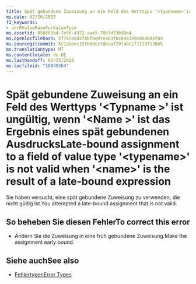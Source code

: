 ```yaml
---
title: Spät gebundene Zuweisung an ein Feld des Werttyps '<typename>'ist ungültig, wenn'<name>"ist das Ergebnis eines spät gebundenen Ausdrucks
ms.date: 07/20/2015
f1_keywords:
- vbrRValueBaseForValueType
ms.assetid: 050f05b4-7e56-4372-aae5-70b7d73b99e4
ms.openlocfilehash: 5f767b6d3f0bf8e97ea63f6c6953e9cded8d4f89
ms.sourcegitcommit: 5c1abeec15fbddcc7dbaa729fabc1f1f29f12045
ms.translationtype: MT
ms.contentlocale: de-DE
ms.lasthandoff: 03/15/2019
ms.locfileid: "58049364"
---
```

# <a name="late-bound-assignment-to-a-field-of-value-type-typename-is-not-valid-when-name-is-the-result-of-a-late-bound-expression"></a><span data-ttu-id="0f0ae-102">Spät gebundene Zuweisung an ein Feld des Werttyps '\<Typname >' ist ungültig, wenn '\<Name >' ist das Ergebnis eines spät gebundenen Ausdrucks</span><span class="sxs-lookup"><span data-stu-id="0f0ae-102">Late-bound assignment to a field of value type '\<typename>' is not valid when '\<name>' is the result of a late-bound expression</span></span>
<span data-ttu-id="0f0ae-103">Sie haben versucht, eine spät gebundene Zuweisung zu verwenden, die nicht gültig ist.</span><span class="sxs-lookup"><span data-stu-id="0f0ae-103">You attempted a late-bound assignment that is not valid.</span></span>  
  
## <a name="to-correct-this-error"></a><span data-ttu-id="0f0ae-104">So beheben Sie diesen Fehler</span><span class="sxs-lookup"><span data-stu-id="0f0ae-104">To correct this error</span></span>  
  
-   <span data-ttu-id="0f0ae-105">Ändern Sie die Zuweisung in eine früh gebundene Zuweisung.</span><span class="sxs-lookup"><span data-stu-id="0f0ae-105">Make the assignment early bound.</span></span>  
  
## <a name="see-also"></a><span data-ttu-id="0f0ae-106">Siehe auch</span><span class="sxs-lookup"><span data-stu-id="0f0ae-106">See also</span></span>

- [<span data-ttu-id="0f0ae-107">Fehlertypen</span><span class="sxs-lookup"><span data-stu-id="0f0ae-107">Error Types</span></span>](../../visual-basic/programming-guide/language-features/error-types.md)
